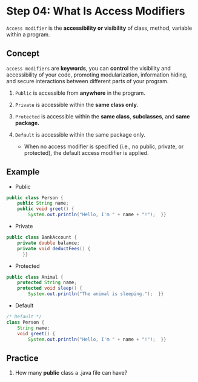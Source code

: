# Step 04: What Is Access Modifiers
`Access modifier` is the **accessibility or visibility** of class, method, variable within a program.
## Concept
`access modifiers` are **keywords**, you can **control** the visibility and accessibility of your code, promoting modularization, information hiding, and secure interactions between different parts of your program.
1. `Public` is accessible from **anywhere** in the program.
   
3. `Private` is accessible within the **same class only**.
   
3. `Protected` is accessible within the **same class**, **subclasses**, and **same package.**
   
5. `Default` is accessible within the same package only.
   - When no access modifier is specified (i.e., no public, private, or protected), the default access modifier is applied.

## Example
- Public
```java
public class Person {
    public String name;
    public void greet() {
        System.out.println("Hello, I'm " + name + "!");  }}
```
- Private 
```java
public class BankAccount {
    private double balance;
    private void deductFees() {
      }}
```
- Protected
```java
public class Animal {
    protected String name;
    protected void sleep() {
        System.out.println("The animal is sleeping.");  }}
```
- Default
```java
/* Default */
class Person {
    String name;
    void greet() {
        System.out.println("Hello, I'm " + name + "!");  }}
```


## Practice
1. How many **public** class a .java file can have?
